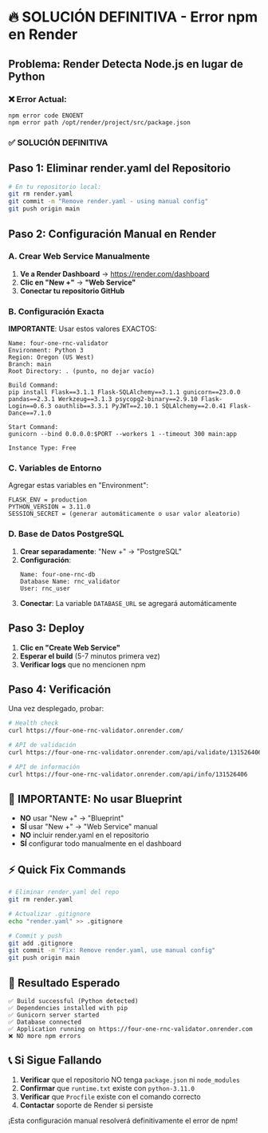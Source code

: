 # 🔥 SOLUCIÓN DEFINITIVA - Error npm en Render

## Problema: Render Detecta Node.js en lugar de Python

### ❌ Error Actual:
```
npm error code ENOENT
npm error path /opt/render/project/src/package.json
```

### ✅ SOLUCIÓN DEFINITIVA

## Paso 1: Eliminar render.yaml del Repositorio

```bash
# En tu repositorio local:
git rm render.yaml
git commit -m "Remove render.yaml - using manual config"
git push origin main
```

## Paso 2: Configuración Manual en Render

### A. Crear Web Service Manualmente

1. **Ve a Render Dashboard** → https://render.com/dashboard
2. **Clic en "New +"** → **"Web Service"**
3. **Conectar tu repositorio GitHub**

### B. Configuración Exacta

**IMPORTANTE**: Usar estos valores EXACTOS:

```
Name: four-one-rnc-validator
Environment: Python 3
Region: Oregon (US West)
Branch: main
Root Directory: . (punto, no dejar vacío)

Build Command:
pip install Flask==3.1.1 Flask-SQLAlchemy==3.1.1 gunicorn==23.0.0 pandas==2.3.1 Werkzeug==3.1.3 psycopg2-binary==2.9.10 Flask-Login==0.6.3 oauthlib==3.3.1 PyJWT==2.10.1 SQLAlchemy==2.0.41 Flask-Dance==7.1.0

Start Command:
gunicorn --bind 0.0.0.0:$PORT --workers 1 --timeout 300 main:app

Instance Type: Free
```

### C. Variables de Entorno

Agregar estas variables en "Environment":

```
FLASK_ENV = production
PYTHON_VERSION = 3.11.0
SESSION_SECRET = (generar automáticamente o usar valor aleatorio)
```

### D. Base de Datos PostgreSQL

1. **Crear separadamente**: "New +" → "PostgreSQL"
2. **Configuración**:
   ```
   Name: four-one-rnc-db
   Database Name: rnc_validator
   User: rnc_user
   ```
3. **Conectar**: La variable `DATABASE_URL` se agregará automáticamente

## Paso 3: Deploy

1. **Clic en "Create Web Service"**
2. **Esperar el build** (5-7 minutos primera vez)
3. **Verificar logs** que no mencionen npm

## Paso 4: Verificación

Una vez desplegado, probar:

```bash
# Health check
curl https://four-one-rnc-validator.onrender.com/

# API de validación
curl https://four-one-rnc-validator.onrender.com/api/validate/131526406

# API de información
curl https://four-one-rnc-validator.onrender.com/api/info/131526406
```

## 🚨 IMPORTANTE: No usar Blueprint

- **NO** usar "New +" → "Blueprint"
- **SÍ** usar "New +" → "Web Service" manual
- **NO** incluir render.yaml en el repositorio
- **SÍ** configurar todo manualmente en el dashboard

## ⚡ Quick Fix Commands

```bash
# Eliminar render.yaml del repo
git rm render.yaml

# Actualizar .gitignore
echo "render.yaml" >> .gitignore

# Commit y push
git add .gitignore
git commit -m "Fix: Remove render.yaml, use manual config"
git push origin main
```

## 🎯 Resultado Esperado

```
✅ Build successful (Python detected)
✅ Dependencies installed with pip
✅ Gunicorn server started
✅ Database connected
✅ Application running on https://four-one-rnc-validator.onrender.com
❌ NO more npm errors
```

## 📞 Si Sigue Fallando

1. **Verificar** que el repositorio NO tenga `package.json` ni `node_modules`
2. **Confirmar** que `runtime.txt` existe con `python-3.11.0`
3. **Verificar** que `Procfile` existe con el comando correcto
4. **Contactar** soporte de Render si persiste

¡Esta configuración manual resolverá definitivamente el error de npm!